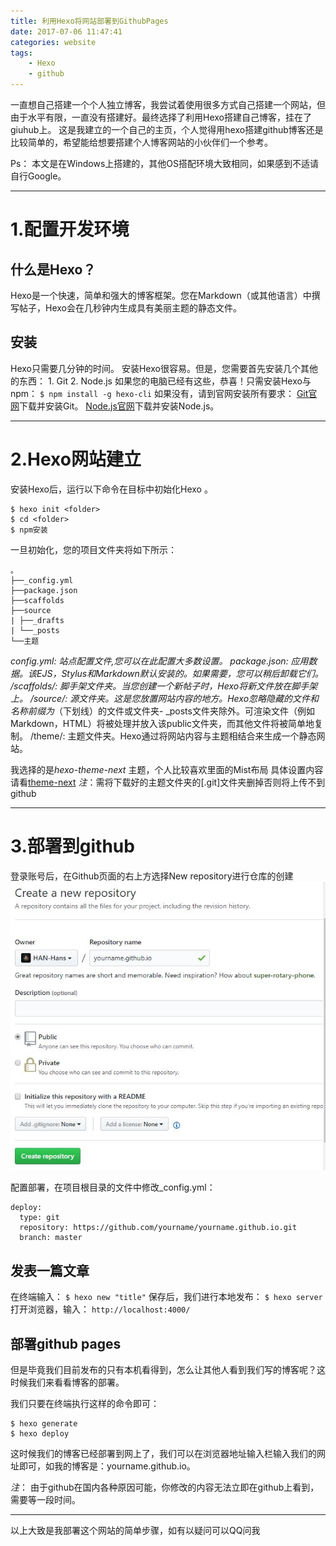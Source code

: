 ```yaml
---
title: 利用Hexo将网站部署到GithubPages
date: 2017-07-06 11:47:41
categories: website
tags: 
    - Hexo 
    - github
---
```


一直想自己搭建一个个人独立博客，我尝试着使用很多方式自己搭建一个网站，但由于水平有限，一直没有搭建好。最终选择了利用Hexo搭建自己博客，挂在了giuhub上。
这是我建立的一个自己的主页，个人觉得用hexo搭建github博客还是比较简单的，希望能给想要搭建个人博客网站的小伙伴们一个参考。

Ps： 本文是在Windows上搭建的，其他OS搭配环境大致相同，如果感到不适请自行Google。

---
# 1.配置开发环境

## 什么是Hexo？

Hexo是一个快速，简单和强大的博客框架。您在Markdown（或其他语言）中撰写帖子，Hexo会在几秒钟内生成具有美丽主题的静态文件。

## 安装
Hexo只需要几分钟的时间。
安装Hexo很容易。但是，您需要首先安装几个其他的东西：
    1. Git
    2. Node.js
如果您的电脑已经有这些，恭喜！只需安装Hexo与npm：
`$ npm install -g hexo-cli`
如果没有，请到官网安装所有要求：
    [Git官网](https://git-scm.com/)下载并安装Git。
    [Node.js官网](http://nodejs.cn/)下载并安装Node.js。

---

# 2.Hexo网站建立

安装Hexo后，运行以下命令在目标中初始化Hexo <folder>。

    $ hexo init <folder>
    $ cd <folder>
    $ npm安装

一旦初始化，您的项目文件夹将如下所示：

    。
    ├──_config.yml
    ├──package.json
    ├──scaffolds
    ├──source
    | ├──_drafts
    | └──_posts
    └──主题

_config.yml: 站点配置文件,您可以在此配置大多数设置。
package.json: 应用数据。该EJS，Stylus和Markdown默认安装的。如果需要，您可以稍后卸载它们。
/scaffolds/: 脚手架文件夹。当您创建一个新帖子时，Hexo将新文件放在脚手架上。
/source/: 源文件夹。这是您放置网站内容的地方。Hexo忽略隐藏的文件和名称前缀为_（下划线）的文件或文件夹- _posts文件夹除外。可渲染文件（例如Markdown，HTML）将被处理并放入该public文件夹，而其他文件将被简单地复制。
/theme/: 主题文件夹。Hexo通过将网站内容与主题相结合来生成一个静态网站。

我选择的是*hexo-theme-next* 主题，个人比较喜欢里面的Mist布局
具体设置内容请看[theme-next](http://theme-next.iissnan.com/) 
*注*：需将下载好的主题文件夹的[.git]文件夹删掉否则将上传不到github

---

# 3.部署到github

登录账号后，在Github页面的右上方选择New repository进行仓库的创建
![github repository](/images/hexo-github.JPG)

配置部署，在项目根目录的文件中修改_config.yml：

    deploy:
      type: git
      repository: https://github.com/yourname/yourname.github.io.git
      branch: master

## 发表一篇文章

在终端输入：
`$ hexo new "title"`
保存后，我们进行本地发布：
`$ hexo server`
打开浏览器，输入：
`http://localhost:4000/`

## 部署github pages
但是毕竟我们目前发布的只有本机看得到，怎么让其他人看到我们写的博客呢？这时候我们来看看博客的部署。

我们只要在终端执行这样的命令即可：

    $ hexo generate
    $ hexo deploy

这时候我们的博客已经部署到网上了，我们可以在浏览器地址输入栏输入我们的网址即可，如我的博客是：yourname.github.io。

*注*： 由于github在国内各种原因可能，你修改的内容无法立即在github上看到，需要等一段时间。

---

以上大致是我部署这个网站的简单步骤，如有以疑问可以QQ问我